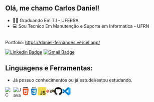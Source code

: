 ## Olá, me chamo Carlos Daniel!

- 👨‍🎓 Graduando Em T.I - UFERSA
- 💻 Sou Tecnico Em Manutenção e Suporte em Informatica - UFRN
  
##

Portfolio: https://daniel-fernandes.vercel.app/
  
  [![Linkedin Badge](https://img.shields.io/badge/-Linkedin-blue?style=flat-square&logo=Linkedin&logoColor=white&link=https://www.linkedin.com/in/lpaulovt/)](https://www.linkedin.com/in/carlosdanielfernandes) 
[![Gmail Badge](https://img.shields.io/badge/-Gmail-c14438?style=flat-square&logo=Gmail&logoColor=white&link=mailto:silvavitorlopes711@gmail.com)](mailto:carloscdanield@gmail.com)

## Linguagens e Ferramentas:
- Já possuo conhecimentos ou já estudei/estou estudando.



<img align="left" alt="C" width="26px" src="https://cdn.jsdelivr.net/gh/devicons/devicon/icons/c/c-original.svg" />

<img align="left" alt="Java" width="26px" src="https://cdn.jsdelivr.net/gh/devicons/devicon/icons/java/java-original.svg" />

<img align="left" alt="HTML5" width="26px" src="https://raw.githubusercontent.com/github/explore/80688e429a7d4ef2fca1e82350fe8e3517d3494d/topics/html/html.png" />

<img align="left" alt="CSS3" width="26px" src="https://raw.githubusercontent.com/github/explore/80688e429a7d4ef2fca1e82350fe8e3517d3494d/topics/css/css.png" />

<img align="left" alt="JavaScript" width="26px" src="https://raw.githubusercontent.com/github/explore/80688e429a7d4ef2fca1e82350fe8e3517d3494d/topics/javascript/javascript.png" />

<img align="left" alt="Git" width="26px" src="https://raw.githubusercontent.com/github/explore/80688e429a7d4ef2fca1e82350fe8e3517d3494d/topics/git/git.png" />

<img align="left" alt="GitHub" width="26px" src="https://raw.githubusercontent.com/github/explore/78df643247d429f6cc873026c0622819ad797942/topics/github/github.png" />

<img align="left" alt="Visual Studio Code" width="26px" src="https://raw.githubusercontent.com/github/explore/80688e429a7d4ef2fca1e82350fe8e3517d3494d/topics/visual-studio-code/visual-studio-code.png" />
